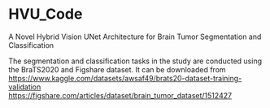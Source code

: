 # HVU_Code
A Novel Hybrid Vision UNet Architecture for Brain Tumor Segmentation and Classification

The segmentation and classification tasks in the study are conducted using the BraTS2020 and Figshare dataset. It can be downloaded from 
https://www.kaggle.com/datasets/awsaf49/brats20-dataset-training-validation 
https://figshare.com/articles/dataset/brain_tumor_dataset/1512427
